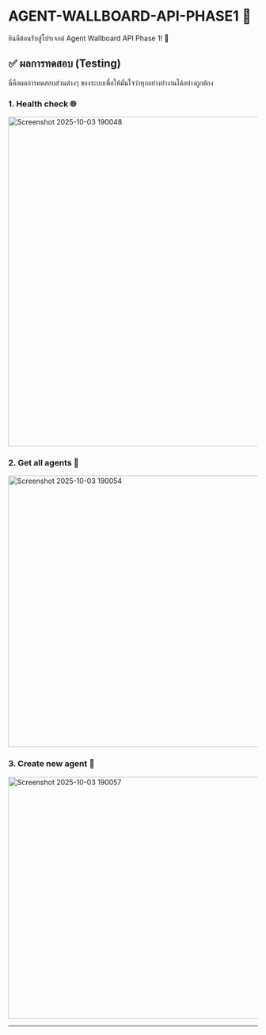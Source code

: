 # AGENT-WALLBOARD-API-PHASE1 🚀

ยินดีต้อนรับสู่โปรเจกต์ Agent Wallboard API Phase 1! 👋 
## ✅ ผลการทดสอบ (Testing)

นี่คือผลการทดสอบส่วนต่างๆ ของระบบเพื่อให้มั่นใจว่าทุกอย่างทำงานได้อย่างถูกต้อง

### 1. Health check 🌐
<img width="1004" height="665" alt="Screenshot 2025-10-03 190048" src="https://github.com/user-attachments/assets/e3e01fe8-c17b-4358-9ac2-7fa926c3350d" />

### 2. Get all agents 🔌

<img width="1009" height="548" alt="Screenshot 2025-10-03 190054" src="https://github.com/user-attachments/assets/e41679a5-3786-4e66-a827-6bb5a9f6e08c" />

### 3. Create new agent 📝

<img width="1011" height="488" alt="Screenshot 2025-10-03 190057" src="https://github.com/user-attachments/assets/01a28738-77ce-45ed-a4d1-68a02cb5831f" />


---
